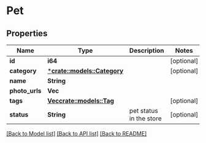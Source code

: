 # Pet

## Properties

Name | Type | Description | Notes
------------ | ------------- | ------------- | -------------
**id** | **i64** |  | [optional] 
**category** | [***crate::models::Category**](Category.md) |  | [optional] 
**name** | **String** |  | 
**photo_urls** | **Vec<String>** |  | 
**tags** | [**Vec<crate::models::Tag>**](Tag.md) |  | [optional] 
**status** | **String** | pet status in the store | [optional] 

[[Back to Model list]](../README.md#documentation-for-models) [[Back to API list]](../README.md#documentation-for-api-endpoints) [[Back to README]](../README.md)


